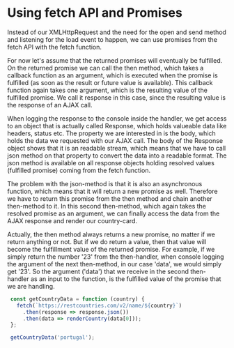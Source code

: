 # Using fetch API and Promises

Instead of our XMLHttpRequest and the need for the open and send method and listening for the load event to happen, we can use promises from the fetch API with the fetch function.

For now let's assume that the returned promises will eventually be fulfilled. On the returned promise we can call the then method, which takes a callback function as an argument, which is executed when the promise is fulfilled (as soon as the result or future value is available). This callback function again takes one argument, which is the resulting value of the fulfilled promise. We call it response in this case, since the resulting value is the response of an AJAX call.

When logging the response to the console inside the handler, we get access to an object that is actually called Response, which holds valueable data like headers, status etc. The property we are interested in is the body, which holds the data we requested with our AJAX call. The body of the Response object shows that it is an readable stream, which means that we have to call json method on that property to convert the data into a readable format. The json method is available on all response objects holding resolved values (fulfilled promise) coming from the fetch function.

The problem with the json-method is that it is also an asynchronous function, which means that it will return a new promise as well. Therefore we have to return this promise from the then method and chain another then-method to it. In this second then-method, which again takes the resolved promise as an argument, we can finally access the data from the AJAX response and render our country-card.

Actually, the then method always returns a new promise, no matter if we return anything or not. But if we do return a value, then that value will become the fulfillment value of the returned promise. For example, if we simply return the number '23' from the then-handler, when console logging the argument of the next then-method, in our case 'data', we would simply get '23'. So the argument ('data') that we receive in the second then-handler as an input to the function, is the fulfilled value of the promise that we are handling.

```js
 const getCountryData = function (country) {
   fetch(`https://restcountries.com/v2/name/${country}`)
     .then(response => response.json())
     .then(data => renderCountry(data[0]));
 };

 getCountryData('portugal');
 ```